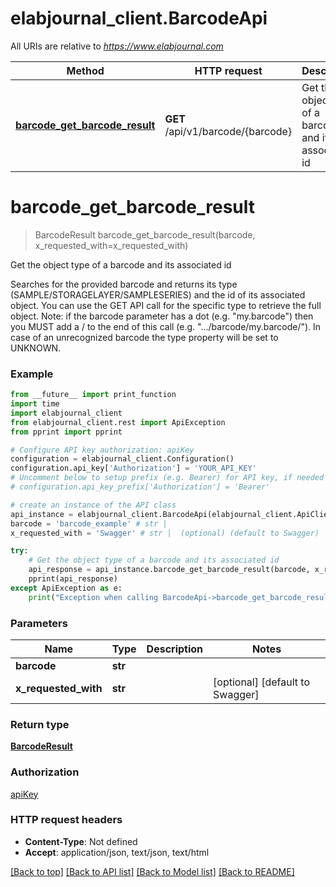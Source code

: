 # elabjournal_client.BarcodeApi

All URIs are relative to *https://www.elabjournal.com*

Method | HTTP request | Description
------------- | ------------- | -------------
[**barcode_get_barcode_result**](BarcodeApi.md#barcode_get_barcode_result) | **GET** /api/v1/barcode/{barcode} | Get the object type of a barcode and its associated id


# **barcode_get_barcode_result**
> BarcodeResult barcode_get_barcode_result(barcode, x_requested_with=x_requested_with)

Get the object type of a barcode and its associated id

Searches for the provided barcode and returns its type (SAMPLE/STORAGELAYER/SAMPLESERIES) and the id of its associated object. You can use the GET API call for the specific type to retrieve the full object.    Note: if the barcode parameter has a dot (e.g. \"my.barcode\") then you MUST add a / to the end of this call (e.g. \".../barcode/my.barcode/\").    In case of an unrecognized barcode the type property will be set to UNKNOWN.

### Example
```python
from __future__ import print_function
import time
import elabjournal_client
from elabjournal_client.rest import ApiException
from pprint import pprint

# Configure API key authorization: apiKey
configuration = elabjournal_client.Configuration()
configuration.api_key['Authorization'] = 'YOUR_API_KEY'
# Uncomment below to setup prefix (e.g. Bearer) for API key, if needed
# configuration.api_key_prefix['Authorization'] = 'Bearer'

# create an instance of the API class
api_instance = elabjournal_client.BarcodeApi(elabjournal_client.ApiClient(configuration))
barcode = 'barcode_example' # str | 
x_requested_with = 'Swagger' # str |  (optional) (default to Swagger)

try:
    # Get the object type of a barcode and its associated id
    api_response = api_instance.barcode_get_barcode_result(barcode, x_requested_with=x_requested_with)
    pprint(api_response)
except ApiException as e:
    print("Exception when calling BarcodeApi->barcode_get_barcode_result: %s\n" % e)
```

### Parameters

Name | Type | Description  | Notes
------------- | ------------- | ------------- | -------------
 **barcode** | **str**|  | 
 **x_requested_with** | **str**|  | [optional] [default to Swagger]

### Return type

[**BarcodeResult**](BarcodeResult.md)

### Authorization

[apiKey](../README.md#apiKey)

### HTTP request headers

 - **Content-Type**: Not defined
 - **Accept**: application/json, text/json, text/html

[[Back to top]](#) [[Back to API list]](../README.md#documentation-for-api-endpoints) [[Back to Model list]](../README.md#documentation-for-models) [[Back to README]](../README.md)


